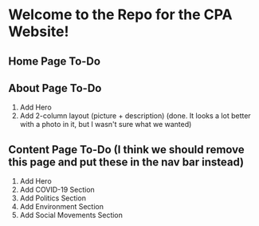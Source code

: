 # Welcome to the Repo for the CPA Website!

## Home Page To-Do

## About Page To-Do
1. Add Hero
2. Add 2-column layout (picture + description) (done. It looks a lot better with a photo in it, but I wasn't sure what we wanted)

## Content Page To-Do (I think we should remove this page and put these in the nav bar instead)
1. Add Hero
2. Add COVID-19 Section
3. Add Politics Section
4. Add Environment Section
5. Add Social Movements Section
